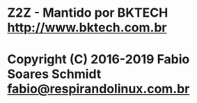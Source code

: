 # Z2Z - Mantido por BKTECH <http://www.bktech.com.br>

# Copyright (C) 2016-2019 Fabio Soares Schmidt <fabio@respirandolinux.com.br>
